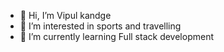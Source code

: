 - 👋 Hi, I’m Vipul kandge
- 👀 I’m interested in sports and travelling
- 🌱 I’m currently learning Full stack development

<!---
Vipul9156/Vipul9156 is a ✨ special ✨ repository because its `README.md` (this file) appears on your GitHub profile.
You can click the Preview link to take a look at your changes.
--->
